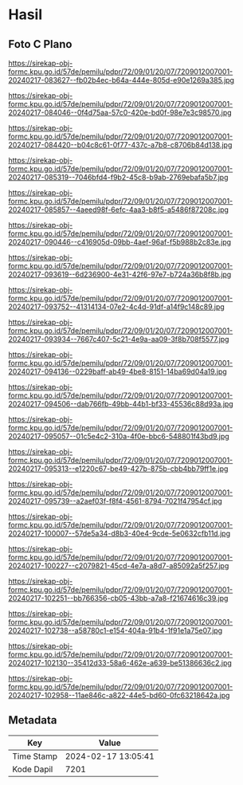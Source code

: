# Hasil

## Foto C Plano

https://sirekap-obj-formc.kpu.go.id/57de/pemilu/pdpr/72/09/01/20/07/7209012007001-20240217-083627--fb02b4ec-b64a-444e-805d-e90e1269a385.jpg

https://sirekap-obj-formc.kpu.go.id/57de/pemilu/pdpr/72/09/01/20/07/7209012007001-20240217-084046--0f4d75aa-57c0-420e-bd0f-98e7e3c98570.jpg

https://sirekap-obj-formc.kpu.go.id/57de/pemilu/pdpr/72/09/01/20/07/7209012007001-20240217-084420--b04c8c61-0f77-437c-a7b8-c8706b84d138.jpg

https://sirekap-obj-formc.kpu.go.id/57de/pemilu/pdpr/72/09/01/20/07/7209012007001-20240217-085319--7046bfd4-f9b2-45c8-b9ab-2769ebafa5b7.jpg

https://sirekap-obj-formc.kpu.go.id/57de/pemilu/pdpr/72/09/01/20/07/7209012007001-20240217-085857--4aeed98f-6efc-4aa3-b8f5-a5486f87208c.jpg

https://sirekap-obj-formc.kpu.go.id/57de/pemilu/pdpr/72/09/01/20/07/7209012007001-20240217-090446--c416905d-09bb-4aef-96af-f5b988b2c83e.jpg

https://sirekap-obj-formc.kpu.go.id/57de/pemilu/pdpr/72/09/01/20/07/7209012007001-20240217-093619--6d236900-4e31-42f6-97e7-b724a36b8f8b.jpg

https://sirekap-obj-formc.kpu.go.id/57de/pemilu/pdpr/72/09/01/20/07/7209012007001-20240217-093752--41314134-07e2-4c4d-91df-a14f9c148c89.jpg

https://sirekap-obj-formc.kpu.go.id/57de/pemilu/pdpr/72/09/01/20/07/7209012007001-20240217-093934--7667c407-5c21-4e9a-aa09-3f8b708f5577.jpg

https://sirekap-obj-formc.kpu.go.id/57de/pemilu/pdpr/72/09/01/20/07/7209012007001-20240217-094136--0229baff-ab49-4be8-8151-14ba69d04a19.jpg

https://sirekap-obj-formc.kpu.go.id/57de/pemilu/pdpr/72/09/01/20/07/7209012007001-20240217-094506--dab766fb-49bb-44b1-bf33-45536c88d93a.jpg

https://sirekap-obj-formc.kpu.go.id/57de/pemilu/pdpr/72/09/01/20/07/7209012007001-20240217-095057--01c5e4c2-310a-4f0e-bbc6-548801f43bd9.jpg

https://sirekap-obj-formc.kpu.go.id/57de/pemilu/pdpr/72/09/01/20/07/7209012007001-20240217-095313--e1220c67-be49-427b-875b-cbb4bb79ff1e.jpg

https://sirekap-obj-formc.kpu.go.id/57de/pemilu/pdpr/72/09/01/20/07/7209012007001-20240217-095739--a2aef03f-f8f4-4561-8794-7021f47954cf.jpg

https://sirekap-obj-formc.kpu.go.id/57de/pemilu/pdpr/72/09/01/20/07/7209012007001-20240217-100007--57de5a34-d8b3-40e4-9cde-5e0632cfb11d.jpg

https://sirekap-obj-formc.kpu.go.id/57de/pemilu/pdpr/72/09/01/20/07/7209012007001-20240217-100227--c2079821-45cd-4e7a-a8d7-a85092a5f257.jpg

https://sirekap-obj-formc.kpu.go.id/57de/pemilu/pdpr/72/09/01/20/07/7209012007001-20240217-102251--bb766356-cb05-43bb-a7a8-f21674616c39.jpg

https://sirekap-obj-formc.kpu.go.id/57de/pemilu/pdpr/72/09/01/20/07/7209012007001-20240217-102738--a58780c1-e154-404a-91b4-1f91e1a75e07.jpg

https://sirekap-obj-formc.kpu.go.id/57de/pemilu/pdpr/72/09/01/20/07/7209012007001-20240217-102130--35412d33-58a6-462e-a639-be51386636c2.jpg

https://sirekap-obj-formc.kpu.go.id/57de/pemilu/pdpr/72/09/01/20/07/7209012007001-20240217-102958--11ae846c-a822-44e5-bd60-0fc63218642a.jpg


## Metadata

| Key        | Value               |
| ---------- | ------------------- |
| Time Stamp | 2024-02-17 13:05:41 |
| Kode Dapil | 7201                |



